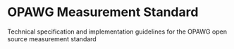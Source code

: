 # OPAWG Measurement Standard

Technical specification and implementation guidelines for the OPAWG open source measurement standard
